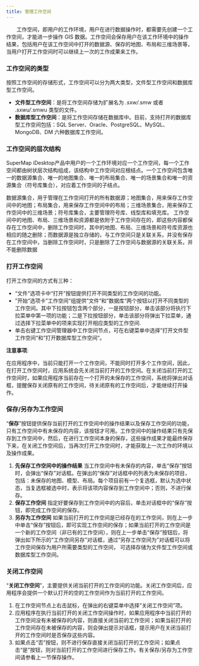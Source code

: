 ```yaml
---
title: 管理工作空间
---
```

  


　　工作空间，即用户的工作环境，用户在进行数据操作时，都需要先创建一个工作空间，才能进一步操作 GIS 数据。工作空间会保存用户在该工作环境中的操作结果，包括用户在该工作空间中打开的数据源、保存的地图、布局和三维场景等，当用户打开工作空间时可以继续上一次的工作成果来工作。  
  
### 工作空间的类型
  
按照工作空间的存储形式，工作空间可以分为两大类型，文件型工作空间和数据库型工作空间。

* **文件型工作空间**：是将工作空间存储为扩展名为 *.sxw/*.smw 或者 *.sxwu/*.smwu 类型的文件。
* **数据库型工作空间**：是将工作空间存储在数据库中。目前，支持打开的数据库型工作空间包括：SQL Server、Oracle、PostgreSQL、MySQL、MongoDB、DM 六种数据库工作空间。  
    
### 工作空间的层次结构   
  
SuperMap iDesktop产品中用户的一个工作环境对应一个工作空间，每一个工作空间都由树状层次结构组成，该结构中工作空间对应根结点。一个工作空间包含唯一的数据源集合、唯一的地图集合、唯一的布局集合、唯一的场景集合和唯一的资源集合（符号库集合），对应着工作空间的子结点。
 
数据源集合，用于管理在工作空间打开的所有数据源；地图集合，用来保存工作空间中的地图；布局集合，用来保存工作空间中的布局；三维场景集合，用来保存工作空间中的三维场景；符号库集合，主要管理符号库、线型库和填充库。
工作空间中的地图、布局、三维场景和资源都是依附于工作空间存在的，即这些内容都保存在工作空间中，删除工作空间时，其中的地图、布局、三维场景和符号库资源也相应的随之删除；而数据源是独立存储的，与工作空间只是关联关系，并没有保存在工作空间中，当删除工作空间时，只是删除了工作空间与数据源的关联关系，并不能删除数据

### 打开工作空间
   

打开工作空间的方式有三种：  
  
+   “文件“选项卡中“打开”按钮提供打开不同类型的工作空间的功能。   
+   ”开始“选项卡”工作空间“组提供”文件“和”数据库“两个按钮以打开不同类型的工作空间。其中下拉按钮包含两个部分，一是按钮部分，单击该部分将执行下拉菜单中第一项的功能；二是下拉按钮部分，单击该部分将弹出下拉菜单，通过选择下拉菜单中的项来实现打开相应类型的工作空间.  
+    单击右键工作空间管理器中工作空间节点，可在右键菜单中选择”打开文件型工作空间“和”打开数据库型工作空间“。    
      
**注意事项**:  
 
在应用程序中，当前只能打开一个工作空间，不能同时打开多个工作空间，因此，在打开工作空间时，应用系统会先关闭当前打开的工作空间。在关闭当前打开的工作空间时，如果应用程序当前存在一个打开的未保存的工作空间，系统将弹出对话框，提醒保存关闭原有的工作空间，待关闭原有的工作空间后，才能继续打开操作。

### 保存/另存为工作空间  
  
 “**保存**”按钮提供保存当前打开的工作空间中的操作结果以及保存工作空间的功能，只有工作空间中有未保存的内容，该按钮才可用。工作空间中的操作结果只有先保存到工作空间中，然后，在进行工作空间本身的保存，这些操作成果才能最终保存下来，在关闭工作空间后，当再次打开工作空间时，才能获取上一次工作的环境以及操作成果。    
  
1. **先保存工作空间中的操作结果**  当工作空间中有未保存的内容，单击“保存”按钮时，会弹出“保存”对话框。在弹出的“保存”对话框中的列表为未保存的项目，包括：未保存的地图、模型、布局。每个项目前有一个复选框，默认为选中状态，当复选框被选中时，表示将该项内容保存到工作空间中；否则，不进行保存。
2. **保存工作空间** 指定好要保存到工作空间中的内容后，单击对话框中的“保存”按钮，即完成工作空间的保存。  
3. **另存为工作空间** 如果当前打开的工作空间是已经存在的工作空间，则在上一步中单击“保存”按钮后，即可实现工作空间的保存；如果当前打开的工作空间是一个新的工作空间（非已有的工作空间），则在上一步单击“保存”按钮后，将弹出如下所示的“工作空间另存”对话框，通过“另存工作空间为”对话框可以将工作空间保存为用户所需要类型的工作空间， 可选择存储为文件型工作空间或数据库型工作空间。    


### 关闭工作空间  
“**关闭工作空间**”，主要提供关闭当前打开的工作空间的功能。关闭工作空间后，应用程序会提供一个默认打开的空的工作空间作为当前打开的工作空间。  
1. 在工作空间节点上右击鼠标，在弹出的右键菜单中选择“关闭工作空间”项。  
2. 应用程序在执行当前打开的关闭工作空间操作时，如果应用程序中当前打开的工作空间没有未被保存的内容，则直接关闭当前的工作空间；如果当前打开的工作空间存在未被保存的内容，则会弹出提示对话框，提示用户在关闭当前打开的工作空间时是否保存这些内容。  
3. 如果点击“否”按钮，则不进行保存直接关闭当前打开的工作空间；如果点击“是”按钮，则对当前打开的工作空间进行保存工作。有关保存/另存为工作空间请参看上一节保存操作。  
  








